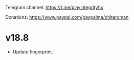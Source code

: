 Telegram channel:
https://t.me/playintegrityfix

Donations:
https://www.paypal.com/paypalme/chiteroman

# v18.8

- Update fingerprint.
